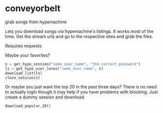# conveyorbelt
grab songs from hypemachine 

Lets you download songs via hypemachine's listings.  It works *most* of the time.
Get the stream urls and go to the respective sites and grab the files.

Requires requests

Maybe your favorites?
```python
s = get_hype_session("some_user_name", "the_correct_password")
ls = get_hype_user_loves("some_user_name", s)
download_list(ls)
close_session(s)
```

Or maybe you just want the top 20 in the past three days?
There is no need to actually login though it may help if
you have problems with blocking. Just create a dummy session
and download.

```python
download_popular_20()
```
